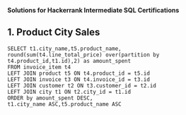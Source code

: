 **Solutions for Hackerrank Intermediate SQL Certifications**

## 1. Product City Sales
```
SELECT t1.city_name,t5.product_name,
round(sum(t4.line_total_price) over(partition by t4.product_id,t1.id),2) as amount_spent
FROM invoice_item t4
LEFT JOIN product t5 ON t4.product_id = t5.id
LEFT JOIN invoice t3 ON t4.invoice_id = t3.id
LEFT JOIN customer t2 ON t3.customer_id = t2.id
LEFT JOIN city t1 ON t2.city_id = t1.id
ORDER by amount_spent DESC,
t1.city_name ASC,t5.product_name ASC
```
